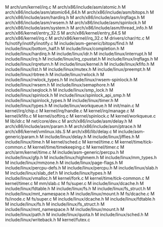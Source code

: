 M       arch/um/kernel/irq.c
M       arch/x86/include/asm/atomic.h
M       arch/x86/include/asm/atomic64_64.h
M       arch/x86/include/asm/bitops.h
M       arch/x86/include/asm/hardirq.h
M       arch/x86/include/asm/irqflags.h
M       arch/x86/include/asm/rwsem.h
M       arch/x86/include/asm/spinlock.h
M       arch/x86/include/asm/system.h
M       arch/x86/include/asm/thread_info.h
M       arch/x86/kernel/entry_32.S
M       arch/x86/kernel/entry_64.S
M       arch/x86/kernel/irq.c
M       arch/x86/kernel/irq_32.c
M       drivers/char/rtc.c
M       fs/notify/inotify/inotify.c
M       include/asm-generic/bitops/find.h
M       include/linux/bottom_half.h
M       include/linux/completion.h
M       include/linux/hardirq.h
M       include/linux/idr.h
M       include/linux/interrupt.h
M       include/linux/irq.h
M       include/linux/irq_cpustat.h
M       include/linux/irqflags.h
M       include/linux/irqreturn.h
M       include/linux/kernel.h
M       include/linux/kfifo.h
M       include/linux/list.h
M       include/linux/mutex.h
M       include/linux/preempt.h
M       include/linux/rbtree.h
M       include/linux/rwlock.h
M       include/linux/rwlock_types.h
M       include/linux/rwsem-spinlock.h
M       include/linux/rwsem.h
M       include/linux/semaphore.h
M       include/linux/seqlock.h
M       include/linux/smp_lock.h
M       include/linux/spinlock.h
M       include/linux/spinlock_api_smp.h
M       include/linux/spinlock_types.h
M       include/linux/timer.h
M       include/linux/types.h
M       include/linux/workqueue.h
M       init/main.c
M       kernel/irq/chip.c
M       kernel/irq/handle.c
M       kernel/irq/manage.c
M       kernel/kfifo.c
M       kernel/softirq.c
M       kernel/spinlock.c
M       kernel/workqueue.c
M       lib/idr.c
M       net/core/dev.c
M       arch/x86/include/asm/delay.h
M       arch/x86/include/asm/param.h
M       arch/x86/include/asm/ptrace.h
M       arch/x86/kernel/vmlinux.lds.S
M       arch/x86/lib/delay.c
M       include/asm-generic/param.h
M       include/linux/delay.h
M       include/linux/jiffies.h
M       include/linux/time.h
M       kernel/sched.c
M       kernel/time.c
M       kernel/time/tick-common.c
M       kernel/time/timekeeping.c
M       kernel/timer.c
M       arch/arm/kernel/time.c
M       include/asm-generic/percpu.h
M       include/linux/gfp.h
M       include/linux/highmem.h
M       include/linux/mm_types.h
M       include/linux/mmzone.h
M       include/linux/page-flags.h
M       include/linux/percpu-defs.h
M       include/linux/percpu.h
M       include/linux/slab.h
M       include/linux/slab_def.h
M       include/linux/types.h
M       include/linux/vmalloc.h
M       kernel/fork.c
M       kernel/time/tick-common.c
M       kernel/timer.c
M       mm/slab.c
M       fs/super.c
M       include/linux/dcache.h
M       include/linux/fdtable.h
M       include/linux/fs.h
M       include/linux/fs_struct.h
M       include/linux/mnt_namespace.h
M       include/linux/mount.h
M       fs/dcache.c
M       fs/inode.c
M       fs/super.c
M       include/linux/dcache.h
M       include/linux/fdtable.h
M       include/linux/fs.h
M       include/linux/fs_struct.h
M       include/linux/mnt_namespace.h
M       include/linux/mount.h
M       include/linux/path.h
M       include/linux/quota.h
M       include/linux/sched.h
M       include/linux/writeback.h
M       kernel/futex.c